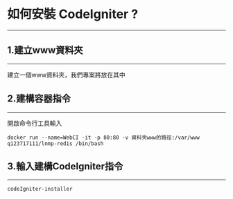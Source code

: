 # 如何安裝 CodeIgniter ?
---

## 1.建立www資料夾
---
建立一個www資料夾，我們專案將放在其中

## 2.建構容器指令
---
開啟命令行工具輸入

```
docker run --name=WebCI -it -p 80:80 -v 資料夾www的路徑:/var/www q123717111/lnmp-redis /bin/bash
```

## 3.輸入建構CodeIgniter指令
---

```
codeIgniter-installer
```
